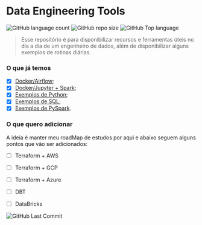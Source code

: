 # Data Engineering Tools

![GitHub language count](https://img.shields.io/github/languages/count/joseadelmarjr/data_engineering_tools?style=for-the-badge)
![GitHub repo size](https://img.shields.io/github/repo-size/joseadelmarjr/data_engineering_tools?style=for-the-badge)
![GitHub Top language](https://img.shields.io/github/languages/top/joseadelmarjr/data_engineering_tools?style=for-the-badge)


> Esse repositório é para disponibilizar recursos e ferramentas úteis no dia a dia de um engenheiro de dados, além de disponibilizar alguns exemplos de rotinas diárias.

### O que já temos

- [x] [Docker/Airflow](docker/airflow/README.md);
- [x] [Docker/Jupyter + Spark](docker/jupyter_spark); 
- [x] [Exemplos de Python](docker/jupyter_spark/workspace/python_example.ipynb);
- [x] [Exemplos de SQL](docker/jupyter_spark/workspace/sql_example.ipynb);
- [x] [Exemplos de PySpark](docker/jupyter_spark/workspace/pyspark_example.ipynb).

### O que quero adicionar

A ideia é manter meu roadMap de estudos por aqui e abaixo seguem alguns pontos que vão ser adicionados:

- [ ] Terraform + AWS
- [ ] Terraform + GCP
- [ ] Terraform + Azure
- [ ] DBT
- [ ] DataBricks



![GitHub Last Commit](https://img.shields.io/github/last-commit/joseadelmarjr/data_engineering_tools?style=for-the-badge)